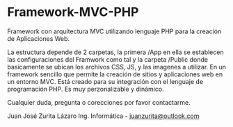 # Framework-MVC-PHP
Framework con arquitectura MVC utilizando lenguaje PHP para la creación de Aplicaciones Web.

La estructura depende de 2 carpetas, la primera /App en ella se establecen las configuraciones del Framwork como tal y la carpeta /Public donde basicamente se ubican los archivos CSS, JS, y las imagenes a utilizar.
En un framework sencillo que permite la creación de sitios y aplicaciones web en un entorno MVC.
Está creado para su integración con el lenguaje de programación PHP.
Es muy perzonalizable y dinámico.


Cualquier duda, pregunta o corecciones por favor contactarme.


Juan José Zurita Lázaro
Ing. Informática - juanzurita@outlook.com
